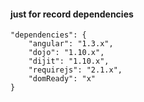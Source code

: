 #### just for record dependencies
```shell
"dependencies": {
    "angular": "1.3.x",
    "dojo": "1.10.x",
    "dijit": "1.10.x",
    "requirejs": "2.1.x",
    "domReady": "x"
}
```